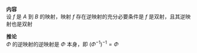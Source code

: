 **内容**  
设 $f$ 是 $A$ 到 $B$ 的映射，映射 $f$ 存在逆映射的充分必要条件是 $f$ 是双射，且其逆映射也是双射  
  
**推论**  
$\Phi$ 的逆映射的逆映射是 $\Phi$ 本身，即 $(\Phi^{-1})  
^{-1}=\Phi$  
